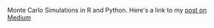 Monte Carlo Simulations in R and Python.
Here's a link to my [post on Medium](https://gustavorsantos.medium.com/a-gentle-introduction-to-the-monte-carlo-simulation-a3e5518a4aa7)
